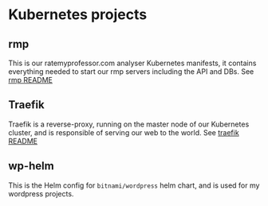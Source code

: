 # Kubernetes projects

## rmp

This is our ratemyprofessor.com analyser Kubernetes manifests, it contains
everything needed to start our rmp servers including the API and DBs. See [rmp
README](rmp/README.md)

## Traefik

Traefik is a reverse-proxy, running on the master node of our Kubernetes
cluster, and is responsible of serving our web to the world. See [traefik
README]( traefik/README.md )

## wp-helm

This is the Helm config for `bitnami/wordpress` helm chart, and is used for my
wordpress projects.
